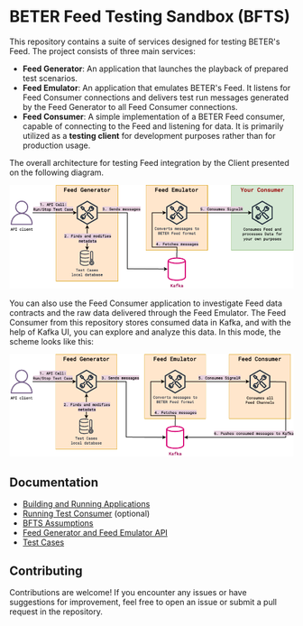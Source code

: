 # BETER Feed Testing Sandbox (BFTS)

This repository contains a suite of services designed for testing BETER's Feed. The project consists of three main
services:

- **Feed Generator**: An application that launches the playback of prepared test scenarios.
- **Feed Emulator**: An application that emulates BETER's Feed. It listens for Feed Consumer connections and delivers
test run messages generated by the Feed Generator to all Feed Consumer connections.
- **Feed Consumer**: A simple implementation of a BETER Feed consumer, capable of connecting to the Feed and listening
for data. It is primarily utilized as a **testing client** for development purposes rather than for production usage.

The overall architecture for testing Feed integration by the Client presented on the following diagram.

![BFTS Development Flow](doc/img/bfts-architecture-development-flow.png)

You can also use the Feed Consumer application to investigate Feed data contracts and the raw data delivered through
the Feed Emulator. The Feed Consumer from this repository stores consumed data in Kafka, and with the help of Kafka UI,
you can explore and analyze this data. In this mode, the scheme looks like this:

![BFTS Testing Flow](doc/img/bfts-architecture-testing-flow.png)

## Documentation

- [Building and Running Applications](doc/RUNNING_APPS.md)
- [Running Test Consumer](doc/TEST_CONSUMER.md) (optional)
- [BFTS Assumptions](doc/ASSUMPTIONS.md)
- [Feed Generator and Feed Emulator API](doc/API.md)
- [Test Cases](doc/SCENARIOS.md)

## Contributing
Contributions are welcome! If you encounter any issues or have suggestions for improvement, feel free to open an issue
or submit a pull request in the repository.
